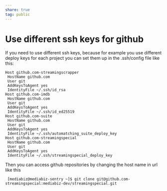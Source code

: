 ```yaml
---  
share: true  
tag: public  
---  
```

# Use different ssh keys for github  
  
If you need to use different ssh keys, because for example you use different deploy keys for each project you can set them up in the .ssh/config file like this:  
```  
Host github.com-streamingscrapper  
 HostName github.com  
 User git  
 AddKeysToAgent yes  
 IdentityFile ~/.ssh/id_rsa  
Host github.com-imdb  
 HostName github.com  
 User git  
 AddKeysToAgent yes  
 IdentityFile ~/.ssh/id_ed25519  
Host github.com-suite  
 HostName github.com  
 User git  
 AddKeysToAgent yes  
 IdentityFile ~/.ssh/automatching_suite_deploy_key  
Host github.com-streamingspecial  
 HostName github.com  
 User git  
 AddKeysToAgent yes  
 IdentityFile ~/.ssh/streamingspecial_deploy_key  
```  
  
Then you can access github repositories by changing the host name in url like this  
```  
 [mediabiz@mediabiz-sentry ~]$ git clone git@github.com-streamingspecial:mediabiz-dev/streamingspecial.git  
 ```  
 